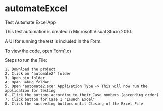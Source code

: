 # automateExcel
Test Automate Excel App

This test automation is created in Microsoft Visual Studio 2010.

A UI for running the test is included in the Form.

To view the code, open Form1.cs

Steps to run the File:

    1. Download the project
    2. Click on 'automate2' folder
    3. Open bin folder
    4. Open Debug folder
    5. Open 'automate2.exe' Application Type -> This will now run the application for testing
    6. Click the buttons according to their Case numbers (ascending order)
    7. Click button for Case 1 "Launch Excel" 
    8. Click the succeeding buttons until Closing of the Excel File

